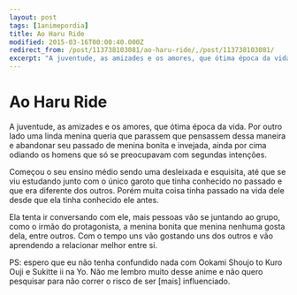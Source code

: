 ```yaml
---
layout: post
tags: [1animepordia]
title: Ao Haru Ride
modified: 2015-03-16T00:00:40.000Z
redirect_from: /post/113738103081/ao-haru-ride/,/post/113738103081/
excerpt: "A juventude, as amizades e os amores, que ótima época da vida. Por outro lado uma linda menina queria que parassem que pensassem dessa maneira e abandonar seu passado de menina bonita e invejada, ainda por cima odiando os homens que só se preocupavam com segundas intenções."
---
```


Ao Haru Ride
============

A juventude, as amizades e os amores, que ótima época da vida. Por outro
lado uma linda menina queria que parassem que pensassem dessa maneira e
abandonar seu passado de menina bonita e invejada, ainda por cima
odiando os homens que só se preocupavam com segundas intenções.

Começou o seu ensino médio sendo uma desleixada e esquisita, até que se
viu estudando junto com o único garoto que tinha conhecido no passado e
que era diferente dos outros. Porém muita coisa tinha passado na vida
dele desde que ela tinha conhecido ele antes.

Ela tenta ir conversando com ele, mais pessoas vão se juntando ao grupo,
como o irmão do protagonista, a menina bonita que menina nenhuma gosta
dela, entre outros. Com o tempo uns vão gostando uns dos outros e vão
aprendendo a relacionar melhor entre si.

PS: espero que eu não tenha confundido nada com Ookami Shoujo to Kuro
Ouji e Sukitte ii na Yo. Não me lembro muito desse anime e não quero
pesquisar para não correr o risco de ser \[mais\] influenciado.



